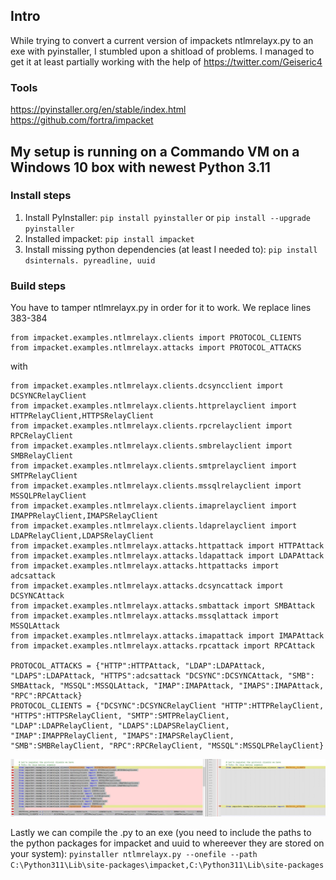 ## Intro
While trying to convert a current version of impackets ntlmrelayx.py to an exe with pyinstaller, I stumbled upon a shitload of problems.
I managed to get it at least partially working with the help of https://twitter.com/Geiseric4

### Tools
https://pyinstaller.org/en/stable/index.html  
https://github.com/fortra/impacket

## My setup is running on a Commando VM on a Windows 10 box with newest Python 3.11
### Install steps
1. Install PyInstaller:
  ``pip install pyinstaller`` or ``pip install --upgrade pyinstaller``
2. Installed impacket:
  ``pip install impacket``
3. Install missing python dependencies (at least I needed to):
  ``pip install dsinternals. pyreadline, uuid``
  
### Build steps
You have to tamper ntlmrelayx.py in order for it to work. We replace lines 383-384
```
from impacket.examples.ntlmrelayx.clients import PROTOCOL_CLIENTS
from impacket.examples.ntlmrelayx.attacks import PROTOCOL_ATTACKS
```

with

```
from impacket.examples.ntlmrelayx.clients.dcsyncclient import DCSYNCRelayClient
from impacket.examples.ntlmrelayx.clients.httprelayclient import HTTPRelayClient,HTTPSRelayClient
from impacket.examples.ntlmrelayx.clients.rpcrelayclient import RPCRelayClient
from impacket.examples.ntlmrelayx.clients.smbrelayclient import SMBRelayClient
from impacket.examples.ntlmrelayx.clients.smtprelayclient import SMTPRelayClient
from impacket.examples.ntlmrelayx.clients.mssqlrelayclient import MSSQLPRelayClient
from impacket.examples.ntlmrelayx.clients.imaprelayclient import IMAPPRelayClient,IMAPSRelayClient
from impacket.examples.ntlmrelayx.clients.ldaprelayclient import LDAPRelayClient,LDAPSRelayClient
from impacket.examples.ntlmrelayx.attacks.httpattack import HTTPAttack
from impacket.examples.ntlmrelayx.attacks.ldapattack import LDAPAttack
from impacket.examples.ntlmrelayx.attacks.httpattacks import adcsattack
from impacket.examples.ntlmrelayx.attacks.dcsyncattack import DCSYNCAttack
from impacket.examples.ntlmrelayx.attacks.smbattack import SMBAttack
from impacket.examples.ntlmrelayx.attacks.mssqlattack import MSSQLAttack
from impacket.examples.ntlmrelayx.attacks.imapattack import IMAPAttack
from impacket.examples.ntlmrelayx.attacks.rpcattack import RPCAttack
        
PROTOCOL_ATTACKS = {"HTTP":HTTPAttack, "LDAP":LDAPAttack, "LDAPS":LDAPAttack, "HTTPS":adcsattack "DCSYNC":DCSYNCAttack, "SMB": SMBAttack, "MSSQL":MSSQLAttack, "IMAP":IMAPAttack, "IMAPS":IMAPAttack, "RPC":RPCAttack}
PROTOCOL_CLIENTS = {"DCSYNC":DCSYNCRelayClient "HTTP":HTTPRelayClient, "HTTPS":HTTPSRelayClient, "SMTP":SMTPRelayClient, "LDAP":LDAPRelayClient, "LDAPS":LDAPSRelayClient, "IMAP":IMAPPRelayClient, "IMAPS":IMAPSRelayClient, "SMB":SMBRelayClient, "RPC":RPCRelayClient, "MSSQL":MSSQLPRelayClient}
```

![](image.jpg)

Lastly we can compile the .py to an exe (you need to include the paths to the python packages for impacket and uuid to whereever they are stored on your system):
``pyinstaller ntlmrelayx.py --onefile --path C:\Python311\Lib\site-packages\impacket,C:\Python311\Lib\site-packages``
